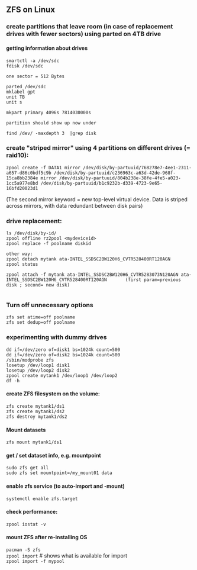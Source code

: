 ## ZFS on Linux

### create partitions that leave room (in case of replacement drives with fewer sectors) using parted on 4TB drive

#### getting information about drives
```
smartctl -a /dev/sdc
fdisk /dev/sdc

one sector = 512 Bytes

parted /dev/sdc
mklabel gpt
unit TB
unit s

mkpart primary 4096s 7814030000s

partition should show up now under

find /dev/ -maxdepth 3  |grep disk
```

### create "striped mirror" using 4 partitions on different drives (= raid10):
```
zpool create -f DATA1 mirror /dev/disk/by-partuuid/768278e7-4ee1-2311-a657-d86c0bdf5c9b /dev/disk/by-partuuid/c236963c-a63d-42de-968f-15ca8bb2384e mirror /dev/disk/by-partuuid/804b238e-38fe-4fe5-a023-1cc5a977e8bd /dev/disk/by-partuuid/b1c9232b-d339-4723-9e65-16bfd20023d1
```
(The second mirror keyword = new top-level virtual device. Data is striped across mirrors, with data redundant between disk pairs)

### drive replacement:

```
ls /dev/disk/by-id/
zpool offline rz2pool <mydeviceid>
zpool replace -f poolname diskid

other way:
zpool detach mytank ata-INTEL_SSDSC2BW120H6_CVTR528400RT120AGN
zpool status

zpool attach -f mytank ata-INTEL_SSDSC2BW120H6_CVTR5283073N120AGN ata-INTEL_SSDSC2BW120H6_CVTR528400RT120AGN       (first param=previous disk ; second= new disk)


```

### Turn off unnecessary options
```
zfs set atime=off poolname
zfs set dedup=off poolname
```

### experimenting with dummy drives
```
dd if=/dev/zero of=disk1 bs=1024k count=500
dd if=/dev/zero of=disk2 bs=1024k count=500
/sbin/modprobe zfs
losetup /dev/loop1 disk1
losetup /dev/loop2 disk2
zpool create mytank1 /dev/loop1 /dev/loop2
df -h
```
#### create ZFS filesystem on the volume:
```
zfs create mytank1/ds1
zfs create mytank1/ds2
zfs destroy mytank1/ds2
```

#### Mount datasets
```
zfs mount mytank1/ds1
```


#### get / set dataset info, e.g. mountpoint

```
sudo zfs get all
sudo zfs set mountpoint=/my_mount01 data
```

#### enable zfs service (to auto-import and -mount) 
```
systemctl enable zfs.target
```

#### check performance:
```
zpool iostat -v
```

#### mount ZFS after re-installing OS
`pacman -S zfs`  
`zpool import` # shows what is available for import  
`zpool import -f mypool`  
